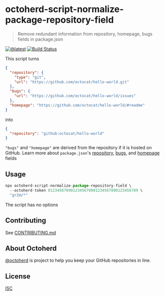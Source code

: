 # octoherd-script-normalize-package-repository-field

> Remove redundant information from repository, homepage, bugs fields in package.json

[![@latest](https://img.shields.io/npm/v/octoherd-script-normalize-package-repository-field.svg)](https://www.npmjs.com/package/octoherd-script-normalize-package-repository-field)
[![Build Status](https://github.com/gr2m/octoherd-script-normalize-package-repository-field/workflows/Test/badge.svg)](https://github.com/gr2m/octoherd-script-normalize-package-repository-field/actions?query=workflow%3ATest+branch%3Amain)

This script turns

```json
{
  "repository": {
    "type": "git",
    "url": "https://github.com/octocat/hello-world.git"
  },
  "bugs": {
    "url": "https://github.com/octocat/hello-world/issues"
  },
  "homepage": "https://github.com/octocat/hello-world/#readme"
}
```

into

```json
{
  "repository": "github:octocat/hello-world"
}
```

`"bugs"` and `"homepage"` are derived from the repository if it is hosted on GitHub. Learn more about `package.json`'s [repository](https://docs.npmjs.com/cli/v7/configuring-npm/package-json#repository), [bugs](https://docs.npmjs.com/cli/v7/configuring-npm/package-json#bugs), and [homepage](https://docs.npmjs.com/cli/v7/configuring-npm/package-json#homepage) fields

## Usage

```js
npx octoherd-script-normalize-package-repository-field \
  --octoherd-token 0123456789012345678901234567890123456789 \
  "gr2m/*"
```

The script has no options

## Contributing

See [CONTRIBUTING.md](CONTRIBUTING.md)

## About Octoherd

[@octoherd](https://github.com/octoherd/) is project to help you keep your GitHub repositories in line.

## License

[ISC](LICENSE.md)
